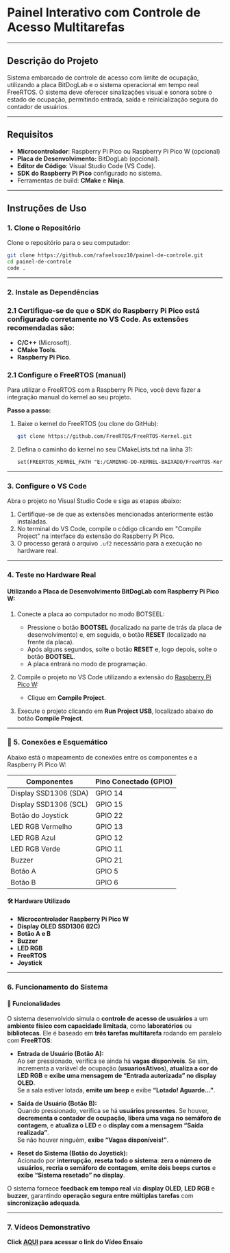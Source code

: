 # Painel Interativo com Controle de Acesso Multitarefas

---

## Descrição do Projeto
Sistema embarcado de controle de acesso com limite de ocupação, utilizando a placa BitDogLab e o sistema operacional em tempo real FreeRTOS. O sistema deve oferecer sinalizações visual e sonora sobre o estado de ocupação, permitindo entrada, saída e reinicialização segura do contador de usuários.

---

## Requisitos

- **Microcontrolador**: Raspberry Pi Pico ou Raspberry Pi Pico W (opcional)
- **Placa de Desenvolvimento:** BitDogLab (opcional).
- **Editor de Código**: Visual Studio Code (VS Code).
- **SDK do Raspberry Pi Pico** configurado no sistema.
- Ferramentas de build: **CMake** e **Ninja**.

---

## Instruções de Uso

### 1. Clone o Repositório

Clone o repositório para o seu computador:
```bash
git clone https://github.com/rafaelsouz10/painel-de-controle.git
cd painel-de-controle
code .
```
---

### 2. Instale as Dependências

### 2.1 Certifique-se de que o SDK do Raspberry Pi Pico está configurado corretamente no VS Code. As extensões recomendadas são:

- **C/C++** (Microsoft).
- **CMake Tools**.
- **Raspberry Pi Pico**.

### 2.1 Configure o FreeRTOS (manual)

Para utilizar o FreeRTOS com a Raspberry Pi Pico, você deve fazer a integração manual do kernel ao seu projeto.

**Passo a passo:**

1. Baixe o kernel do FreeRTOS (ou clone do GitHub):
   ```bash
   git clone https://github.com/FreeRTOS/FreeRTOS-Kernel.git

2. Defina o caminho do kernel no seu CMakeLists.txt na linha 31:

    ```CMakeLists.txt
    set(FREERTOS_KERNEL_PATH "E:/CAMINHO-DO-KERNEL-BAIXADO/FreeRTOS-Kernel")

---

### 3. Configure o VS Code

Abra o projeto no Visual Studio Code e siga as etapas abaixo:

1. Certifique-se de que as extensões mencionadas anteriormente estão instaladas.
2. No terminal do VS Code, compile o código clicando em "Compile Project" na interface da extensão do Raspberry Pi Pico.
3. O processo gerará o arquivo `.uf2` necessário para a execução no hardware real.

---

### 4. Teste no Hardware Real

#### Utilizando a Placa de Desenvolvimento BitDogLab com Raspberry Pi Pico W:

1. Conecte a placa ao computador no modo BOTSEEL:
   - Pressione o botão **BOOTSEL** (localizado na parte de trás da placa de desenvolvimento) e, em seguida, o botão **RESET** (localizado na frente da placa).
   - Após alguns segundos, solte o botão **RESET** e, logo depois, solte o botão **BOOTSEL**.
   - A placa entrará no modo de programação.

2. Compile o projeto no VS Code utilizando a extensão do [Raspberry Pi Pico W](https://marketplace.visualstudio.com/items?itemName=raspberry-pi.raspberry-pi-pico):
   - Clique em **Compile Project**.

3. Execute o projeto clicando em **Run Project USB**, localizado abaixo do botão **Compile Project**.

---

### 🔌 5. Conexões e Esquemático
Abaixo está o mapeamento de conexões entre os componentes e a Raspberry Pi Pico W:

| **Componentes**        | **Pino Conectado (GPIO)** |
|------------------------|---------------------------|
| Display SSD1306 (SDA)  | GPIO 14                   |
| Display SSD1306 (SCL)  | GPIO 15                   |
| Botão do Joystick      | GPIO 22                   |
| LED RGB Vermelho       | GPIO 13                   |
| LED RGB Azul           | GPIO 12                   |
| LED RGB Verde          | GPIO 11                   |
| Buzzer                 | GPIO 21                   |
| Botão A                | GPIO 5                    |
| Botão B                | GPIO 6                    |

#### 🛠️ Hardware Utilizado
- **Microcontrolador Raspberry Pi Pico W**
- **Display OLED SSD1306 (I2C)**
- **Botão A e B**
- **Buzzer**
- **LED RGB**
- **FreeRTOS**
- **Joystick**

---

### 6. Funcionamento do Sistema

#### 📌 Funcionalidades

O sistema desenvolvido simula o **controle de acesso de usuários** a um **ambiente físico com capacidade limitada**, como **laboratórios** ou **bibliotecas**. Ele é baseado em **três tarefas multitarefa** rodando em paralelo com **FreeRTOS**:

- **Entrada de Usuário (Botão A):**  
  Ao ser pressionado, verifica se ainda há **vagas disponíveis**. Se sim, incrementa a variável de ocupação (**usuariosAtivos**), **atualiza a cor do LED RGB** e **exibe uma mensagem de “Entrada autorizada” no display OLED**.  
  Se a sala estiver lotada, **emite um beep** e exibe **“Lotado! Aguarde...”**.

- **Saída de Usuário (Botão B):**  
  Quando pressionado, verifica se há **usuários presentes**. Se houver, **decrementa o contador de ocupação**, **libera uma vaga no semáforo de contagem**, e **atualiza o LED** e o **display com a mensagem “Saída realizada”**.  
  Se não houver ninguém, **exibe “Vagas disponíveis!”**.

- **Reset do Sistema (Botão do Joystick):**  
  Acionado por **interrupção**, **reseta todo o sistema**: **zera o número de usuários**, **recria o semáforo de contagem**, **emite dois beeps curtos** e **exibe “Sistema resetado” no display**.

O sistema fornece **feedback em tempo real** via **display OLED**, **LED RGB** e **buzzer**, garantindo **operação segura entre múltiplas tarefas** com **sincronização adequada**.

---

### 7. Vídeos Demonstrativo

**Click [AQUI](https://drive.google.com/file/d/154iCgYJpqPHi0RqOQWJ-RA5x3dlu2Ouo/view?usp=sharing) para acessar o link do Vídeo Ensaio**